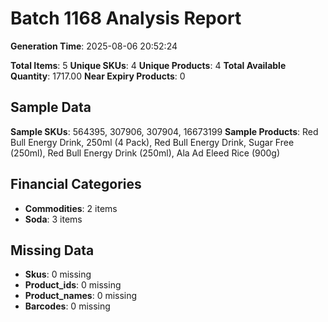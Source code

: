 # Batch 1168 Analysis Report

**Generation Time**: 2025-08-06 20:52:24

**Total Items**: 5
**Unique SKUs**: 4
**Unique Products**: 4
**Total Available Quantity**: 1717.00
**Near Expiry Products**: 0

## Sample Data
**Sample SKUs**: 564395, 307906, 307904, 16673199
**Sample Products**: Red Bull Energy Drink, 250ml (4 Pack), Red Bull Energy Drink, Sugar Free (250ml), Red Bull Energy Drink (250ml), Ala Ad Eleed Rice (900g)

## Financial Categories
- **Commodities**: 2 items
- **Soda**: 3 items

## Missing Data
- **Skus**: 0 missing
- **Product_ids**: 0 missing
- **Product_names**: 0 missing
- **Barcodes**: 0 missing
